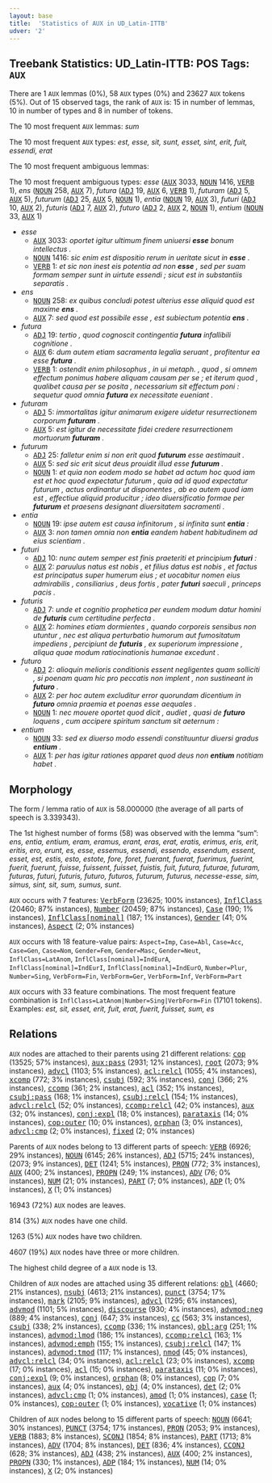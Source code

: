 ```yaml
---
layout: base
title:  'Statistics of AUX in UD_Latin-ITTB'
udver: '2'
---
```


## Treebank Statistics: UD_Latin-ITTB: POS Tags: `AUX`

There are 1 `AUX` lemmas (0%), 58 `AUX` types (0%) and 23627 `AUX` tokens (5%).
Out of 15 observed tags, the rank of `AUX` is: 15 in number of lemmas, 10 in number of types and 8 in number of tokens.

The 10 most frequent `AUX` lemmas: <em>sum</em>

The 10 most frequent `AUX` types:  <em>est, esse, sit, sunt, esset, sint, erit, fuit, essendi, erat</em>

The 10 most frequent ambiguous lemmas: 

The 10 most frequent ambiguous types:  <em>esse</em> (<tt><a href="la_ittb-pos-AUX.html">AUX</a></tt> 3033, <tt><a href="la_ittb-pos-NOUN.html">NOUN</a></tt> 1416, <tt><a href="la_ittb-pos-VERB.html">VERB</a></tt> 1), <em>ens</em> (<tt><a href="la_ittb-pos-NOUN.html">NOUN</a></tt> 258, <tt><a href="la_ittb-pos-AUX.html">AUX</a></tt> 7), <em>futura</em> (<tt><a href="la_ittb-pos-ADJ.html">ADJ</a></tt> 19, <tt><a href="la_ittb-pos-AUX.html">AUX</a></tt> 6, <tt><a href="la_ittb-pos-VERB.html">VERB</a></tt> 1), <em>futuram</em> (<tt><a href="la_ittb-pos-ADJ.html">ADJ</a></tt> 5, <tt><a href="la_ittb-pos-AUX.html">AUX</a></tt> 5), <em>futurum</em> (<tt><a href="la_ittb-pos-ADJ.html">ADJ</a></tt> 25, <tt><a href="la_ittb-pos-AUX.html">AUX</a></tt> 5, <tt><a href="la_ittb-pos-NOUN.html">NOUN</a></tt> 1), <em>entia</em> (<tt><a href="la_ittb-pos-NOUN.html">NOUN</a></tt> 19, <tt><a href="la_ittb-pos-AUX.html">AUX</a></tt> 3), <em>futuri</em> (<tt><a href="la_ittb-pos-ADJ.html">ADJ</a></tt> 10, <tt><a href="la_ittb-pos-AUX.html">AUX</a></tt> 2), <em>futuris</em> (<tt><a href="la_ittb-pos-ADJ.html">ADJ</a></tt> 7, <tt><a href="la_ittb-pos-AUX.html">AUX</a></tt> 2), <em>futuro</em> (<tt><a href="la_ittb-pos-ADJ.html">ADJ</a></tt> 2, <tt><a href="la_ittb-pos-AUX.html">AUX</a></tt> 2, <tt><a href="la_ittb-pos-NOUN.html">NOUN</a></tt> 1), <em>entium</em> (<tt><a href="la_ittb-pos-NOUN.html">NOUN</a></tt> 33, <tt><a href="la_ittb-pos-AUX.html">AUX</a></tt> 1)


* <em>esse</em>
  * <tt><a href="la_ittb-pos-AUX.html">AUX</a></tt> 3033: <em>oportet igitur ultimum finem uniuersi <b>esse</b> bonum intellectus .</em>
  * <tt><a href="la_ittb-pos-NOUN.html">NOUN</a></tt> 1416: <em>sic enim est dispositio rerum in ueritate sicut in <b>esse</b> .</em>
  * <tt><a href="la_ittb-pos-VERB.html">VERB</a></tt> 1: <em>et sic non inest eis potentia ad non <b>esse</b> , sed per suam formam semper sunt in uirtute essendi ; sicut est in substantiis separatis .</em>
* <em>ens</em>
  * <tt><a href="la_ittb-pos-NOUN.html">NOUN</a></tt> 258: <em>ex quibus concludi potest ulterius esse aliquid quod est maxime <b>ens</b> .</em>
  * <tt><a href="la_ittb-pos-AUX.html">AUX</a></tt> 7: <em>sed quod est possibile esse , est subiectum potentia <b>ens</b> .</em>
* <em>futura</em>
  * <tt><a href="la_ittb-pos-ADJ.html">ADJ</a></tt> 19: <em>tertio , quod cognoscit contingentia <b>futura</b> infallibili cognitione .</em>
  * <tt><a href="la_ittb-pos-AUX.html">AUX</a></tt> 6: <em>dum autem etiam sacramenta legalia seruant , profitentur ea esse <b>futura</b> .</em>
  * <tt><a href="la_ittb-pos-VERB.html">VERB</a></tt> 1: <em>ostendit enim philosophus , in ui metaph. , quod , si omnem effectum ponimus habere aliquam causam per se ; et iterum quod , qualibet causa per se posita , necessarium sit effectum poni : sequetur quod omnia <b>futura</b> ex necessitate eueniant .</em>
* <em>futuram</em>
  * <tt><a href="la_ittb-pos-ADJ.html">ADJ</a></tt> 5: <em>immortalitas igitur animarum exigere uidetur resurrectionem corporum <b>futuram</b> .</em>
  * <tt><a href="la_ittb-pos-AUX.html">AUX</a></tt> 5: <em>est igitur de necessitate fidei credere resurrectionem mortuorum <b>futuram</b> .</em>
* <em>futurum</em>
  * <tt><a href="la_ittb-pos-ADJ.html">ADJ</a></tt> 25: <em>falletur enim si non erit quod <b>futurum</b> esse aestimauit .</em>
  * <tt><a href="la_ittb-pos-AUX.html">AUX</a></tt> 5: <em>sed sic erit sicut deus prouidit illud esse <b>futurum</b> .</em>
  * <tt><a href="la_ittb-pos-NOUN.html">NOUN</a></tt> 1: <em>et quia non eodem modo se habet ad actum hoc quod iam est et hoc quod expectatur futurum , quia ad id quod expectatur futurum , actus ordinantur ut disponentes , ab eo autem quod iam est , effectiue aliquid producitur ; ideo diuersificatio formae per <b>futurum</b> et praesens designant diuersitatem sacramenti .</em>
* <em>entia</em>
  * <tt><a href="la_ittb-pos-NOUN.html">NOUN</a></tt> 19: <em>ipse autem est causa infinitorum , si infinita sunt <b>entia</b> :</em>
  * <tt><a href="la_ittb-pos-AUX.html">AUX</a></tt> 3: <em>non tamen omnia non <b>entia</b> eandem habent habitudinem ad eius scientiam .</em>
* <em>futuri</em>
  * <tt><a href="la_ittb-pos-ADJ.html">ADJ</a></tt> 10: <em>nunc autem semper est finis praeteriti et principium <b>futuri</b> :</em>
  * <tt><a href="la_ittb-pos-AUX.html">AUX</a></tt> 2: <em>paruulus natus est nobis , et filius datus est nobis , et factus est principatus super humerum eius ; et uocabitur nomen eius admirabilis , consiliarius , deus fortis , pater <b>futuri</b> saeculi , princeps pacis .</em>
* <em>futuris</em>
  * <tt><a href="la_ittb-pos-ADJ.html">ADJ</a></tt> 7: <em>unde et cognitio prophetica per eundem modum datur homini de <b>futuris</b> cum certitudine perfecta .</em>
  * <tt><a href="la_ittb-pos-AUX.html">AUX</a></tt> 2: <em>homines etiam dormientes , quando corporeis sensibus non utuntur , nec est aliqua perturbatio humorum aut fumositatum impediens , percipiunt de <b>futuris</b> , ex superiorum impressione , aliqua quae modum ratiocinationis humanae excedunt .</em>
* <em>futuro</em>
  * <tt><a href="la_ittb-pos-ADJ.html">ADJ</a></tt> 2: <em>alioquin melioris conditionis essent negligentes quam solliciti , si poenam quam hic pro peccatis non implent , non sustineant in <b>futuro</b> .</em>
  * <tt><a href="la_ittb-pos-AUX.html">AUX</a></tt> 2: <em>per hoc autem excluditur error quorundam dicentium in <b>futuro</b> omnia praemia et poenas esse aequales .</em>
  * <tt><a href="la_ittb-pos-NOUN.html">NOUN</a></tt> 1: <em>nec mouere oportet quod dicit , audiet , quasi de <b>futuro</b> loquens , cum accipere spiritum sanctum sit aeternum :</em>
* <em>entium</em>
  * <tt><a href="la_ittb-pos-NOUN.html">NOUN</a></tt> 33: <em>sed ex diuerso modo essendi constituuntur diuersi gradus <b>entium</b> .</em>
  * <tt><a href="la_ittb-pos-AUX.html">AUX</a></tt> 1: <em>per has igitur rationes apparet quod deus non <b>entium</b> notitiam habet .</em>

## Morphology

The form / lemma ratio of `AUX` is 58.000000 (the average of all parts of speech is 3.339343).

The 1st highest number of forms (58) was observed with the lemma “sum”: <em>ens, entia, entium, eram, eramus, erant, eras, erat, eratis, erimus, eris, erit, eritis, ero, erunt, es, esse, essemus, essendi, essendo, essendum, essent, esset, est, estis, esto, estote, fore, foret, fuerant, fuerat, fuerimus, fuerint, fuerit, fuerunt, fuisse, fuissent, fuisset, fuistis, fuit, futura, futurae, futuram, futuras, futuri, futuris, futuro, futuros, futurum, futurus, necesse-esse, sim, simus, sint, sit, sum, sumus, sunt</em>.

`AUX` occurs with 7 features: <tt><a href="la_ittb-feat-VerbForm.html">VerbForm</a></tt> (23625; 100% instances), <tt><a href="la_ittb-feat-InflClass.html">InflClass</a></tt> (20460; 87% instances), <tt><a href="la_ittb-feat-Number.html">Number</a></tt> (20459; 87% instances), <tt><a href="la_ittb-feat-Case.html">Case</a></tt> (190; 1% instances), <tt><a href="la_ittb-feat-InflClass-nominal.html">InflClass[nominal]</a></tt> (187; 1% instances), <tt><a href="la_ittb-feat-Gender.html">Gender</a></tt> (41; 0% instances), <tt><a href="la_ittb-feat-Aspect.html">Aspect</a></tt> (2; 0% instances)

`AUX` occurs with 18 feature-value pairs: `Aspect=Imp`, `Case=Abl`, `Case=Acc`, `Case=Gen`, `Case=Nom`, `Gender=Fem`, `Gender=Masc`, `Gender=Neut`, `InflClass=LatAnom`, `InflClass[nominal]=IndEurA`, `InflClass[nominal]=IndEurI`, `InflClass[nominal]=IndEurO`, `Number=Plur`, `Number=Sing`, `VerbForm=Fin`, `VerbForm=Ger`, `VerbForm=Inf`, `VerbForm=Part`

`AUX` occurs with 33 feature combinations.
The most frequent feature combination is `InflClass=LatAnom|Number=Sing|VerbForm=Fin` (17101 tokens).
Examples: <em>est, sit, esset, erit, fuit, erat, fuerit, fuisset, sum, es</em>


## Relations

`AUX` nodes are attached to their parents using 21 different relations: <tt><a href="la_ittb-dep-cop.html">cop</a></tt> (13525; 57% instances), <tt><a href="la_ittb-dep-aux-pass.html">aux:pass</a></tt> (2931; 12% instances), <tt><a href="la_ittb-dep-root.html">root</a></tt> (2073; 9% instances), <tt><a href="la_ittb-dep-advcl.html">advcl</a></tt> (1103; 5% instances), <tt><a href="la_ittb-dep-acl-relcl.html">acl:relcl</a></tt> (1055; 4% instances), <tt><a href="la_ittb-dep-xcomp.html">xcomp</a></tt> (772; 3% instances), <tt><a href="la_ittb-dep-csubj.html">csubj</a></tt> (592; 3% instances), <tt><a href="la_ittb-dep-conj.html">conj</a></tt> (366; 2% instances), <tt><a href="la_ittb-dep-ccomp.html">ccomp</a></tt> (361; 2% instances), <tt><a href="la_ittb-dep-acl.html">acl</a></tt> (352; 1% instances), <tt><a href="la_ittb-dep-csubj-pass.html">csubj:pass</a></tt> (168; 1% instances), <tt><a href="la_ittb-dep-csubj-relcl.html">csubj:relcl</a></tt> (154; 1% instances), <tt><a href="la_ittb-dep-advcl-relcl.html">advcl:relcl</a></tt> (52; 0% instances), <tt><a href="la_ittb-dep-ccomp-relcl.html">ccomp:relcl</a></tt> (42; 0% instances), <tt><a href="la_ittb-dep-aux.html">aux</a></tt> (32; 0% instances), <tt><a href="la_ittb-dep-conj-expl.html">conj:expl</a></tt> (18; 0% instances), <tt><a href="la_ittb-dep-parataxis.html">parataxis</a></tt> (14; 0% instances), <tt><a href="la_ittb-dep-cop-outer.html">cop:outer</a></tt> (10; 0% instances), <tt><a href="la_ittb-dep-orphan.html">orphan</a></tt> (3; 0% instances), <tt><a href="la_ittb-dep-advcl-cmp.html">advcl:cmp</a></tt> (2; 0% instances), <tt><a href="la_ittb-dep-fixed.html">fixed</a></tt> (2; 0% instances)

Parents of `AUX` nodes belong to 13 different parts of speech: <tt><a href="la_ittb-pos-VERB.html">VERB</a></tt> (6926; 29% instances), <tt><a href="la_ittb-pos-NOUN.html">NOUN</a></tt> (6145; 26% instances), <tt><a href="la_ittb-pos-ADJ.html">ADJ</a></tt> (5715; 24% instances),  (2073; 9% instances), <tt><a href="la_ittb-pos-DET.html">DET</a></tt> (1241; 5% instances), <tt><a href="la_ittb-pos-PRON.html">PRON</a></tt> (772; 3% instances), <tt><a href="la_ittb-pos-AUX.html">AUX</a></tt> (400; 2% instances), <tt><a href="la_ittb-pos-PROPN.html">PROPN</a></tt> (249; 1% instances), <tt><a href="la_ittb-pos-ADV.html">ADV</a></tt> (76; 0% instances), <tt><a href="la_ittb-pos-NUM.html">NUM</a></tt> (21; 0% instances), <tt><a href="la_ittb-pos-PART.html">PART</a></tt> (7; 0% instances), <tt><a href="la_ittb-pos-ADP.html">ADP</a></tt> (1; 0% instances), <tt><a href="la_ittb-pos-X.html">X</a></tt> (1; 0% instances)

16943 (72%) `AUX` nodes are leaves.

814 (3%) `AUX` nodes have one child.

1263 (5%) `AUX` nodes have two children.

4607 (19%) `AUX` nodes have three or more children.

The highest child degree of a `AUX` node is 13.

Children of `AUX` nodes are attached using 35 different relations: <tt><a href="la_ittb-dep-obl.html">obl</a></tt> (4660; 21% instances), <tt><a href="la_ittb-dep-nsubj.html">nsubj</a></tt> (4613; 21% instances), <tt><a href="la_ittb-dep-punct.html">punct</a></tt> (3754; 17% instances), <tt><a href="la_ittb-dep-mark.html">mark</a></tt> (2105; 9% instances), <tt><a href="la_ittb-dep-advcl.html">advcl</a></tt> (1295; 6% instances), <tt><a href="la_ittb-dep-advmod.html">advmod</a></tt> (1101; 5% instances), <tt><a href="la_ittb-dep-discourse.html">discourse</a></tt> (930; 4% instances), <tt><a href="la_ittb-dep-advmod-neg.html">advmod:neg</a></tt> (889; 4% instances), <tt><a href="la_ittb-dep-conj.html">conj</a></tt> (647; 3% instances), <tt><a href="la_ittb-dep-cc.html">cc</a></tt> (563; 3% instances), <tt><a href="la_ittb-dep-csubj.html">csubj</a></tt> (338; 2% instances), <tt><a href="la_ittb-dep-ccomp.html">ccomp</a></tt> (336; 1% instances), <tt><a href="la_ittb-dep-obl-arg.html">obl:arg</a></tt> (251; 1% instances), <tt><a href="la_ittb-dep-advmod-lmod.html">advmod:lmod</a></tt> (186; 1% instances), <tt><a href="la_ittb-dep-ccomp-relcl.html">ccomp:relcl</a></tt> (163; 1% instances), <tt><a href="la_ittb-dep-advmod-emph.html">advmod:emph</a></tt> (155; 1% instances), <tt><a href="la_ittb-dep-csubj-relcl.html">csubj:relcl</a></tt> (147; 1% instances), <tt><a href="la_ittb-dep-advmod-tmod.html">advmod:tmod</a></tt> (117; 1% instances), <tt><a href="la_ittb-dep-nmod.html">nmod</a></tt> (45; 0% instances), <tt><a href="la_ittb-dep-advcl-relcl.html">advcl:relcl</a></tt> (34; 0% instances), <tt><a href="la_ittb-dep-acl-relcl.html">acl:relcl</a></tt> (23; 0% instances), <tt><a href="la_ittb-dep-xcomp.html">xcomp</a></tt> (17; 0% instances), <tt><a href="la_ittb-dep-acl.html">acl</a></tt> (15; 0% instances), <tt><a href="la_ittb-dep-parataxis.html">parataxis</a></tt> (11; 0% instances), <tt><a href="la_ittb-dep-conj-expl.html">conj:expl</a></tt> (9; 0% instances), <tt><a href="la_ittb-dep-orphan.html">orphan</a></tt> (8; 0% instances), <tt><a href="la_ittb-dep-cop.html">cop</a></tt> (7; 0% instances), <tt><a href="la_ittb-dep-aux.html">aux</a></tt> (4; 0% instances), <tt><a href="la_ittb-dep-obj.html">obj</a></tt> (4; 0% instances), <tt><a href="la_ittb-dep-det.html">det</a></tt> (2; 0% instances), <tt><a href="la_ittb-dep-advcl-cmp.html">advcl:cmp</a></tt> (1; 0% instances), <tt><a href="la_ittb-dep-amod.html">amod</a></tt> (1; 0% instances), <tt><a href="la_ittb-dep-case.html">case</a></tt> (1; 0% instances), <tt><a href="la_ittb-dep-cop-outer.html">cop:outer</a></tt> (1; 0% instances), <tt><a href="la_ittb-dep-vocative.html">vocative</a></tt> (1; 0% instances)

Children of `AUX` nodes belong to 15 different parts of speech: <tt><a href="la_ittb-pos-NOUN.html">NOUN</a></tt> (6641; 30% instances), <tt><a href="la_ittb-pos-PUNCT.html">PUNCT</a></tt> (3754; 17% instances), <tt><a href="la_ittb-pos-PRON.html">PRON</a></tt> (2053; 9% instances), <tt><a href="la_ittb-pos-VERB.html">VERB</a></tt> (1883; 8% instances), <tt><a href="la_ittb-pos-SCONJ.html">SCONJ</a></tt> (1854; 8% instances), <tt><a href="la_ittb-pos-PART.html">PART</a></tt> (1713; 8% instances), <tt><a href="la_ittb-pos-ADV.html">ADV</a></tt> (1704; 8% instances), <tt><a href="la_ittb-pos-DET.html">DET</a></tt> (836; 4% instances), <tt><a href="la_ittb-pos-CCONJ.html">CCONJ</a></tt> (628; 3% instances), <tt><a href="la_ittb-pos-ADJ.html">ADJ</a></tt> (438; 2% instances), <tt><a href="la_ittb-pos-AUX.html">AUX</a></tt> (400; 2% instances), <tt><a href="la_ittb-pos-PROPN.html">PROPN</a></tt> (330; 1% instances), <tt><a href="la_ittb-pos-ADP.html">ADP</a></tt> (184; 1% instances), <tt><a href="la_ittb-pos-NUM.html">NUM</a></tt> (14; 0% instances), <tt><a href="la_ittb-pos-X.html">X</a></tt> (2; 0% instances)

